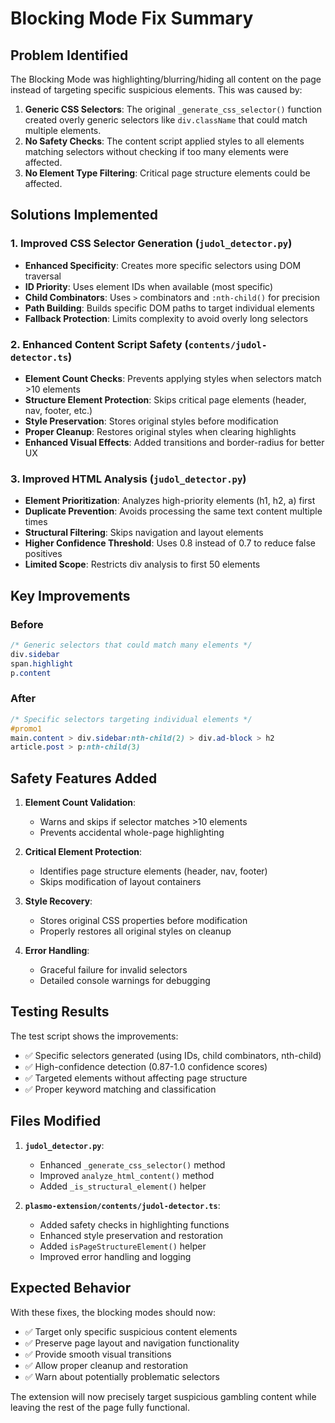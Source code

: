 # Blocking Mode Fix Summary

## Problem Identified

The Blocking Mode was highlighting/blurring/hiding all content on the page instead of targeting specific suspicious elements. This was caused by:

1. **Generic CSS Selectors**: The original `_generate_css_selector()` function created overly generic selectors like `div.className` that could match multiple elements.
2. **No Safety Checks**: The content script applied styles to all elements matching selectors without checking if too many elements were affected.
3. **No Element Type Filtering**: Critical page structure elements could be affected.

## Solutions Implemented

### 1. Improved CSS Selector Generation (`judol_detector.py`)

- **Enhanced Specificity**: Creates more specific selectors using DOM traversal
- **ID Priority**: Uses element IDs when available (most specific)
- **Child Combinators**: Uses `>` combinators and `:nth-child()` for precision
- **Path Building**: Builds specific DOM paths to target individual elements
- **Fallback Protection**: Limits complexity to avoid overly long selectors

### 2. Enhanced Content Script Safety (`contents/judol-detector.ts`)

- **Element Count Checks**: Prevents applying styles when selectors match >10 elements
- **Structure Element Protection**: Skips critical page elements (header, nav, footer, etc.)
- **Style Preservation**: Stores original styles before modification
- **Proper Cleanup**: Restores original styles when clearing highlights
- **Enhanced Visual Effects**: Added transitions and border-radius for better UX

### 3. Improved HTML Analysis (`judol_detector.py`)

- **Element Prioritization**: Analyzes high-priority elements (h1, h2, a) first
- **Duplicate Prevention**: Avoids processing the same text content multiple times
- **Structural Filtering**: Skips navigation and layout elements
- **Higher Confidence Threshold**: Uses 0.8 instead of 0.7 to reduce false positives
- **Limited Scope**: Restricts div analysis to first 50 elements

## Key Improvements

### Before

```css
/* Generic selectors that could match many elements */
div.sidebar
span.highlight
p.content
```

### After

```css
/* Specific selectors targeting individual elements */
#promo1
main.content > div.sidebar:nth-child(2) > div.ad-block > h2
article.post > p:nth-child(3)
```

## Safety Features Added

1. **Element Count Validation**:

   - Warns and skips if selector matches >10 elements
   - Prevents accidental whole-page highlighting

2. **Critical Element Protection**:

   - Identifies page structure elements (header, nav, footer)
   - Skips modification of layout containers

3. **Style Recovery**:

   - Stores original CSS properties before modification
   - Properly restores all original styles on cleanup

4. **Error Handling**:
   - Graceful failure for invalid selectors
   - Detailed console warnings for debugging

## Testing Results

The test script shows the improvements:

- ✅ Specific selectors generated (using IDs, child combinators, nth-child)
- ✅ High-confidence detection (0.87-1.0 confidence scores)
- ✅ Targeted elements without affecting page structure
- ✅ Proper keyword matching and classification

## Files Modified

1. **`judol_detector.py`**:

   - Enhanced `_generate_css_selector()` method
   - Improved `analyze_html_content()` method
   - Added `_is_structural_element()` helper

2. **`plasmo-extension/contents/judol-detector.ts`**:
   - Added safety checks in highlighting functions
   - Enhanced style preservation and restoration
   - Added `isPageStructureElement()` helper
   - Improved error handling and logging

## Expected Behavior

With these fixes, the blocking modes should now:

- ✅ Target only specific suspicious content elements
- ✅ Preserve page layout and navigation functionality
- ✅ Provide smooth visual transitions
- ✅ Allow proper cleanup and restoration
- ✅ Warn about potentially problematic selectors

The extension will now precisely target suspicious gambling content while leaving the rest of the page fully functional.
